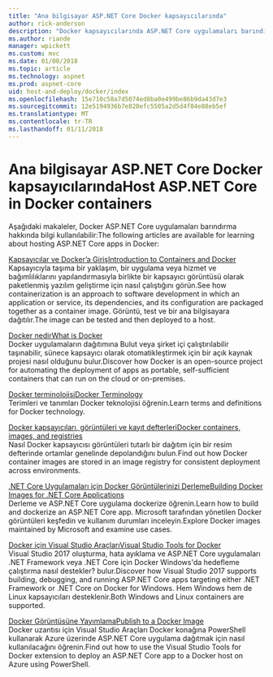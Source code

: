 ```yaml
---
title: "Ana bilgisayar ASP.NET Core Docker kapsayıcılarında"
author: rick-anderson
description: "Docker kapsayıcılarında ASP.NET Core uygulamaları barındırmak öğrenme için kaynaklarına bağlantılar bulma."
ms.author: riande
manager: wpickett
ms.custom: mvc
ms.date: 01/08/2018
ms.topic: article
ms.technology: aspnet
ms.prod: aspnet-core
uid: host-and-deploy/docker/index
ms.openlocfilehash: 15e710c58a7d5074ed8ba0e499be86b9da43d7e3
ms.sourcegitcommit: 12e5194936b7e820efc5505a2d5d4f84e88eb5ef
ms.translationtype: MT
ms.contentlocale: tr-TR
ms.lasthandoff: 01/11/2018
---
```

# <a name="host-aspnet-core-in-docker-containers"></a><span data-ttu-id="b0cd9-103">Ana bilgisayar ASP.NET Core Docker kapsayıcılarında</span><span class="sxs-lookup"><span data-stu-id="b0cd9-103">Host ASP.NET Core in Docker containers</span></span>

<span data-ttu-id="b0cd9-104">Aşağıdaki makaleler, Docker ASP.NET Core uygulamaları barındırma hakkında bilgi kullanılabilir:</span><span class="sxs-lookup"><span data-stu-id="b0cd9-104">The following articles are available for learning about hosting ASP.NET Core apps in Docker:</span></span>

[<span data-ttu-id="b0cd9-105">Kapsayıcılar ve Docker’a Giriş</span><span class="sxs-lookup"><span data-stu-id="b0cd9-105">Introduction to Containers and Docker</span></span>](/dotnet/standard/microservices-architecture/container-docker-introduction/index)  
<span data-ttu-id="b0cd9-106">Kapsayıcıyla taşıma bir yaklaşım, bir uygulama veya hizmet ve bağımlılıklarını yapılandırmasıyla birlikte bir kapsayıcı görüntüsü olarak paketlenmiş yazılım geliştirme için nasıl çalıştığını görün.</span><span class="sxs-lookup"><span data-stu-id="b0cd9-106">See how containerization is an approach to software development in which an application or service, its dependencies, and its configuration are packaged together as a container image.</span></span> <span data-ttu-id="b0cd9-107">Görüntü, test ve bir ana bilgisayara dağıtılır.</span><span class="sxs-lookup"><span data-stu-id="b0cd9-107">The image can be tested and then deployed to a host.</span></span>

[<span data-ttu-id="b0cd9-108">Docker nedir</span><span class="sxs-lookup"><span data-stu-id="b0cd9-108">What is Docker</span></span>](/dotnet/standard/microservices-architecture/container-docker-introduction/docker-defined)  
<span data-ttu-id="b0cd9-109">Docker uygulamaların dağıtımına Bulut veya şirket içi çalıştırılabilir taşınabilir, sünece kapsayıcı olarak otomatikleştirmek için bir açık kaynak projesi nasıl olduğunu bulur.</span><span class="sxs-lookup"><span data-stu-id="b0cd9-109">Discover how Docker is an open-source project for automating the deployment of apps as portable, self-sufficient containers that can run on the cloud or on-premises.</span></span>

[<span data-ttu-id="b0cd9-110">Docker terminolojisi</span><span class="sxs-lookup"><span data-stu-id="b0cd9-110">Docker Terminology</span></span>](/dotnet/standard/microservices-architecture/container-docker-introduction/docker-terminology)  
<span data-ttu-id="b0cd9-111">Terimleri ve tanımları Docker teknolojisi öğrenin.</span><span class="sxs-lookup"><span data-stu-id="b0cd9-111">Learn terms and definitions for Docker technology.</span></span>

[<span data-ttu-id="b0cd9-112">Docker kapsayıcıları, görüntüleri ve kayıt defterleri</span><span class="sxs-lookup"><span data-stu-id="b0cd9-112">Docker containers, images, and registries</span></span>](/dotnet/standard/microservices-architecture/container-docker-introduction/docker-containers-images-registries)  
<span data-ttu-id="b0cd9-113">Nasıl Docker kapsayıcısı görüntüleri tutarlı bir dağıtım için bir resim defterinde ortamlar genelinde depolandığını bulun.</span><span class="sxs-lookup"><span data-stu-id="b0cd9-113">Find out how Docker container images are stored in an image registry for consistent deployment across environments.</span></span>

[<span data-ttu-id="b0cd9-114">.NET Core Uygulamaları için Docker Görüntülerinizi Derleme</span><span class="sxs-lookup"><span data-stu-id="b0cd9-114">Building Docker Images for .NET Core Applications</span></span>](/dotnet/articles/core/docker/building-net-docker-images)  
<span data-ttu-id="b0cd9-115">Derleme ve ASP.NET Core uygulama dockerize öğrenin.</span><span class="sxs-lookup"><span data-stu-id="b0cd9-115">Learn how to build and dockerize an ASP.NET Core app.</span></span> <span data-ttu-id="b0cd9-116">Microsoft tarafından yönetilen Docker görüntüleri keşfedin ve kullanım durumları inceleyin.</span><span class="sxs-lookup"><span data-stu-id="b0cd9-116">Explore Docker images maintained by Microsoft and examine use cases.</span></span>

[<span data-ttu-id="b0cd9-117">Docker için Visual Studio Araçları</span><span class="sxs-lookup"><span data-stu-id="b0cd9-117">Visual Studio Tools for Docker</span></span>](xref:host-and-deploy/docker/visual-studio-tools-for-docker)  
<span data-ttu-id="b0cd9-118">Visual Studio 2017 oluşturma, hata ayıklama ve ASP.NET Core uygulamaları .NET Framework veya .NET Core için Docker Windows'da hedefleme çalıştırma nasıl destekler? bulur.</span><span class="sxs-lookup"><span data-stu-id="b0cd9-118">Discover how Visual Studio 2017 supports building, debugging, and running ASP.NET Core apps targeting either .NET Framework or .NET Core on Docker for Windows.</span></span> <span data-ttu-id="b0cd9-119">Hem Windows hem de Linux kapsayıcıları desteklenir.</span><span class="sxs-lookup"><span data-stu-id="b0cd9-119">Both Windows and Linux containers are supported.</span></span>

[<span data-ttu-id="b0cd9-120">Docker Görüntüsüne Yayımlama</span><span class="sxs-lookup"><span data-stu-id="b0cd9-120">Publish to a Docker Image</span></span>](/azure/vs-azure-tools-docker-hosting-web-apps-in-docker)  
<span data-ttu-id="b0cd9-121">Docker uzantısı için Visual Studio Araçları Docker konağına PowerShell kullanarak Azure üzerinde ASP.NET Core uygulama dağıtmak için nasıl kullanılacağını öğrenin.</span><span class="sxs-lookup"><span data-stu-id="b0cd9-121">Find out how to use the Visual Studio Tools for Docker extension to deploy an ASP.NET Core app to a Docker host on Azure using PowerShell.</span></span>
